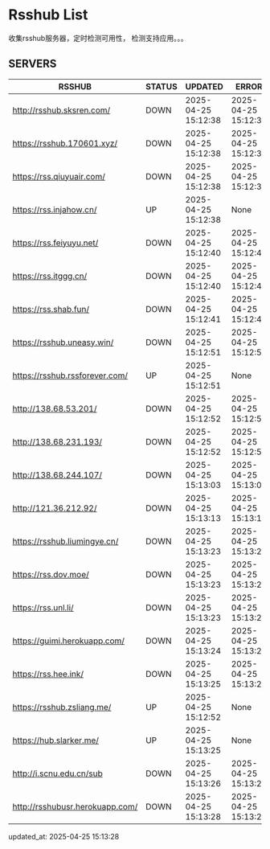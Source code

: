 # Rsshub List

收集rsshub服务器，定时检测可用性， 检测支持应用。。。


## SERVERS

|  RSSHUB   | STATUS  | UPDATED  | ERROR  | TWITTER |  
|  ----  | ----  | ----  | ----  | ---- |  
| http://rsshub.sksren.com/ | DOWN | 2025-04-25 15:12:38 | 2025-04-25 15:12:38 |  
| https://rsshub.170601.xyz/ | DOWN | 2025-04-25 15:12:38 | 2025-04-25 15:12:38 |  
| https://rss.qiuyuair.com/ | DOWN | 2025-04-25 15:12:38 | 2025-04-25 15:12:38 |  
| https://rss.injahow.cn/ | UP | 2025-04-25 15:12:38 | None ||  
| https://rss.feiyuyu.net/ | DOWN | 2025-04-25 15:12:40 | 2025-04-25 15:12:40 |  
| https://rss.itggg.cn/ | DOWN | 2025-04-25 15:12:40 | 2025-04-25 15:12:40 |  
| https://rss.shab.fun/ | DOWN | 2025-04-25 15:12:41 | 2025-04-25 15:12:41 |  
| https://rsshub.uneasy.win/ | DOWN | 2025-04-25 15:12:51 | 2025-04-25 15:12:51 |  
| https://rsshub.rssforever.com/ | UP | 2025-04-25 15:12:51 | None ||  
| http://138.68.53.201/ | DOWN | 2025-04-25 15:12:52 | 2025-04-25 15:12:52 |  
| http://138.68.231.193/ | DOWN | 2025-04-25 15:12:52 | 2025-04-25 15:12:52 |  
| http://138.68.244.107/ | DOWN | 2025-04-25 15:13:03 | 2025-04-25 15:13:03 |  
| http://121.36.212.92/ | DOWN | 2025-04-25 15:13:13 | 2025-04-25 15:13:13 |  
| https://rsshub.liumingye.cn/ | DOWN | 2025-04-25 15:13:23 | 2025-04-25 15:13:23 |  
| https://rss.dov.moe/ | DOWN | 2025-04-25 15:13:23 | 2025-04-25 15:13:23 |  
| https://rss.unl.li/ | DOWN | 2025-04-25 15:13:23 | 2025-04-25 15:13:23 |  
| https://guimi.herokuapp.com/ | DOWN | 2025-04-25 15:13:24 | 2025-04-25 15:13:24 |  
| https://rss.hee.ink/ | DOWN | 2025-04-25 15:13:25 | 2025-04-25 15:13:25 |  
| https://rsshub.zsliang.me/ | UP | 2025-04-25 15:12:52 | None |OK|  
| https://hub.slarker.me/ | UP | 2025-04-25 15:13:25 | None ||  
| http://i.scnu.edu.cn/sub | DOWN | 2025-04-25 15:13:26 | 2025-04-25 15:13:26 |  
| http://rsshubusr.herokuapp.com/ | DOWN | 2025-04-25 15:13:28 | 2025-04-25 15:13:28 |  
  

updated_at: 2025-04-25 15:13:28  
